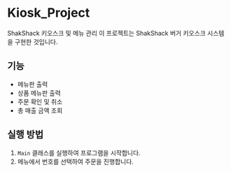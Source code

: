 # Kiosk_Project
ShakShack 키오스크 및 메뉴 관리
이 프로젝트는 ShakShack 버거 키오스크 시스템을 구현한 것입니다. 

## 기능
- 메뉴판 출력
- 상품 메뉴판 출력
- 주문 확인 및 취소
- 총 매출 금액 조회

## 실행 방법
1. `Main` 클래스를 실행하여 프로그램을 시작합니다.
2. 메뉴에서 번호를 선택하여 주문을 진행합니다.
